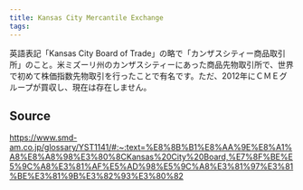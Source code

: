 ```yaml
---
title: Kansas City Mercantile Exchange
tags: 
---
```


英語表記「Kansas City Board of Trade」の略で「カンザスシティー商品取引所」のこと。米ミズーリ州のカンザスシティーにあった商品先物取引所で、世界で初めて株価指数先物取引を行ったことで有名です。ただ、2012年にＣＭＥグループが買収し、現在は存在しません。

## Source
https://www.smd-am.co.jp/glossary/YST1141/#:~:text=%E8%8B%B1%E8%AA%9E%E8%A1%A8%E8%A8%98%E3%80%8CKansas%20City%20Board,%E7%8F%BE%E5%9C%A8%E3%81%AF%E5%AD%98%E5%9C%A8%E3%81%97%E3%81%BE%E3%81%9B%E3%82%93%E3%80%82